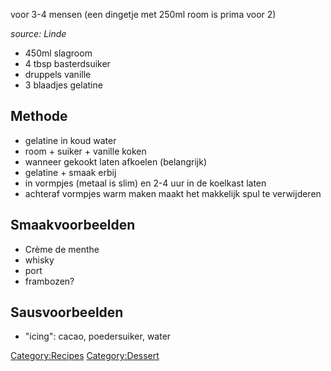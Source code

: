 voor 3-4 mensen (een dingetje met 250ml room is prima voor 2)

*source: Linde*

-   450ml slagroom
-   4 tbsp basterdsuiker
-   druppels vanille
-   3 blaadjes gelatine

Methode
-------

-   gelatine in koud water
-   room + suiker + vanille koken
-   wanneer gekookt laten afkoelen (belangrijk)
-   gelatine + smaak erbij
-   in vormpjes (metaal is slim) en 2-4 uur in de koelkast laten
-   achteraf vormpjes warm maken maakt het makkelijk spul te verwijderen

Smaakvoorbeelden
----------------

-   Crème de menthe
-   whisky
-   port
-   frambozen?

Sausvoorbeelden
---------------

-   "icing": cacao, poedersuiker, water

<Category:Recipes> <Category:Dessert>

